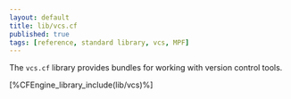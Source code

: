 ```yaml
---
layout: default
title: lib/vcs.cf
published: true
tags: [reference, standard library, vcs, MPF]
---
```


The `vcs.cf` library provides bundles for working with version control tools.

[%CFEngine_library_include(lib/vcs)%]
